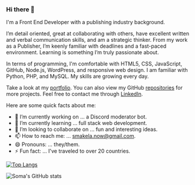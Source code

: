 ### Hi there 👋

I'm a Front End Developer with a publishing industry background.

I’m detail oriented, great at collaborating with others, have excellent written and verbal communication skills, and am a strategic thinker. From my work as a Publisher, I’m keenly familiar with deadlines and a fast-paced environment. Learning is something I’m truly passionate about.

In terms of programming, I'm comfortable with HTML5, CSS, JavaScript, GitHub, Node.js, WordPress, and responsive web design. I am familiar with Python, PHP, and MySQL. My skills are growing every day.

Take a look at my [portfolio](https://smakela13.github.io/smakela-portfolio-react-version/). You can also view my GitHub [repositories](https://github.com/smakela13?tab=repositories) for more projects. Feel free to contact me through [LinkedIn](https://www.linkedin.com/in/soma-makela/).

Here are some quick facts about me:

- 🔭 I’m currently working on ... a Discord moderator bot.
- 🌱 I’m currently learning ... full stack web development.
- 👯 I’m looking to collaborate on ... fun and interesting ideas.
- 📫 How to reach me: ... smakela.now@gmail.com.
- 😄 Pronouns: ... they/them.
- ⚡ Fun fact: ... I've traveled to over 20 countries.

[![Top Langs](https://github-readme-stats.vercel.app/api/top-langs/?username=smakela13&layout=compact&theme=nord)](https://github.com/anuraghazra/github-readme-stats)

![Soma's GitHub stats](https://github-readme-stats.vercel.app/api?username=smakela13&count_private=true&theme=nord) 

